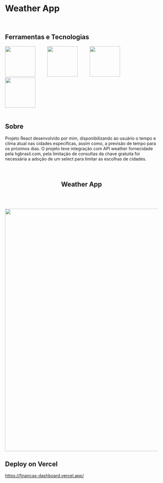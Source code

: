 # Weather App

<br>

## Ferramentas e Tecnologias
<div >
     <img src="https://cdn.jsdelivr.net/gh/devicons/devicon@latest/icons/react/react-original-wordmark.svg" width= 100 height= 100/>&nbsp;&nbsp;&nbsp;&nbsp;&nbsp;&nbsp;&nbsp;&nbsp;&nbsp;
      <img src="https://cdn.jsdelivr.net/gh/devicons/devicon@latest/icons/tailwindcss/tailwindcss-original.svg" width= 100 height= 100/>&nbsp;&nbsp;&nbsp;&nbsp;&nbsp;&nbsp;&nbsp;&nbsp;&nbsp;
      <img src="https://cdn.jsdelivr.net/gh/devicons/devicon@latest/icons/typescript/typescript-original.svg" width= 100 height= 100/>&nbsp;&nbsp;&nbsp;&nbsp;&nbsp;&nbsp;&nbsp;&nbsp;&nbsp;
      <img src="https://cdn.jsdelivr.net/gh/devicons/devicon@latest/icons/nextjs/nextjs-original.svg" width= 100 height= 100/>&nbsp;&nbsp;&nbsp;&nbsp;&nbsp;&nbsp;&nbsp;&nbsp;&nbsp;
  

            
          
</div>

<br>

## Sobre
Projeto React desenvolvido por mim, disponibilizando ao usuário o tempo e clima atual nas cidades específicas, assim como, a previsão de tempo para os próximos dias. O projeto teve integração com API weather fornecidade pela hgbrasil.com, pela limitação de consultas da chave gratuita foi necessária a adoção de um select para limitar as escolhas de cidades.
<br>
<br>
<br>

<div align = "center">
      <h2 align="center"> Weather App </h2>
      <br>
      <br>
      <br>
      <img src="https://github.com/user-attachments/assets/92330dd1-65a0-4e53-b07f-bbdee70330f1" width= "800"/>
</div>

## Deploy on Vercel
https://financas-dashboard.vercel.app/
